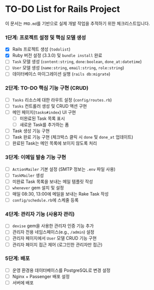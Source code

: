 # TO-DO List for Rails Project

이 문서는 `PRD.md`를 기반으로 실제 개발 작업을 추적하기 위한 체크리스트입니다.

### 1단계: 프로젝트 설정 및 핵심 모델 생성

- [x] Rails 프로젝트 생성 (`todolist`)
- [x] Ruby 버전 설정 (3.3.0) 및 `bundle install` 완료
- [ ] `Task` 모델 생성 (`content:string`, `done:boolean`, `done_at:datetime`)
- [ ] `User` 모델 생성 (`name:string`, `email:string`, `role:string`)
- [ ] 데이터베이스 마이그레이션 실행 (`rails db:migrate`)

### 2단계: TO-DO 핵심 기능 구현 (CRUD)

- [ ] `Tasks` 리소스에 대한 라우트 설정 (`config/routes.rb`)
- [ ] `Tasks` 컨트롤러 생성 및 CRUD 액션 구현
- [ ] 메인 페이지(`tasks#index`) UI 구현
    - [ ] 미완료된 Task 목록 표시
    - [ ] 새로운 Task를 추가하는 폼
- [ ] Task 생성 기능 구현
- [ ] Task 완료 기능 구현 (체크박스 클릭 시 `done` 및 `done_at` 업데이트)
- [ ] 완료된 Task는 메인 목록에 보이지 않도록 처리

### 3단계: 이메일 발송 기능 구현

- [ ] `ActionMailer` 기본 설정 (SMTP 정보는 `.env` 파일 사용)
- [ ] `TaskMailer` 생성
- [ ] 미완료 Task 목록을 보내는 메일 템플릿 작성
- [ ] `whenever` gem 설치 및 설정
- [ ] 매일 08:30, 13:00에 메일을 보내는 Rake Task 작성
- [ ] `config/schedule.rb`에 스케줄 등록

### 4단계: 관리자 기능 (사용자 관리)

- [ ] `devise` gem을 사용한 관리자 인증 기능 추가
- [ ] 관리자 전용 네임스페이스(e.g., `/admin`) 설정
- [ ] 관리자 페이지에서 `User` 모델 CRUD 기능 구현
- [ ] 관리자 페이지 접근 제어 (로그인한 관리자만 접근)

### 5단계: 배포

- [ ] 운영 환경용 데이터베이스를 PostgreSQL로 변경 설정
- [ ] Nginx + Passenger 배포 설정
- [ ] 서버에 배포
